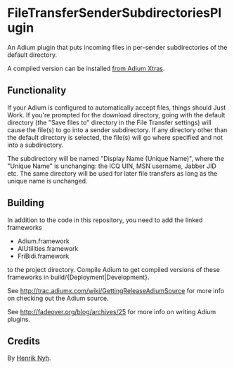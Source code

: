 # FileTransferSenderSubdirectoriesPlugin

An Adium plugin that puts incoming files in per-sender subdirectories of the default directory.

A compiled version can be installed [from Adium Xtras](http://www.adiumxtras.com/index.php?a=xtras&xtra_id=4282).

## Functionality

If your Adium is configured to automatically accept files, things should Just Work. If you're prompted for the download directory, going with the default directory (the "Save files to" directory in the File Transfer settings) will cause the file(s) to go into a sender subdirectory. If any directory other than the default directory is selected, the file(s) will go where specified and not into a subdirectory.

The subdirectory will be named "Display Name (Unique Name)", where the "Unique Name" is unchanging: the ICQ UIN, MSN username, Jabber JID etc. The same directory will be used for later file transfers as long as the unique name is unchanged.

## Building

In addition to the code in this repository, you need to add the linked frameworks

  * Adium.framework
  * AIUtilities.framework
  * FriBidi.framework

to the project directory. Compile Adium to get compiled versions of these frameworks in build/{Deployment|Development}.

See <http://trac.adiumx.com/wiki/GettingReleaseAdiumSource> for more info on checking out the Adium source.

See <http://fadeover.org/blog/archives/25> for more info on writing Adium plugins.

## Credits

By [Henrik Nyh](http://henrik.nyh.se/).
